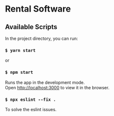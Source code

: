 # Rental Software

## Available Scripts

In the project directory, you can run:

### `$ yarn start`

or

### `$ npm start`

Runs the app in the development mode.\
Open [http://localhost:3000](http://localhost:3000) to view it in the browser.

### `$ npx eslint --fix .`

To solve the eslint issues.
